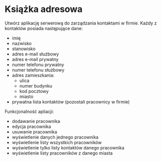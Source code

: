 Książka adresowa
================

Utwórz aplikację serwerową do zarządzania kontaktami w firmie. Każdy z kontaktów posiada następujące dane:
- imię
- nazwisko
- stanowisko
- adres e-mail służbowy
- adres e-mail prywatny
- numer telefonu prywatny
- numer telefonu służbowy
- adres zamieszkania:
  - ulica
  - numer budynku
  - kod pocztowy
  - miasto
- prywatna lista kontaktów (pozostali pracownicy w firmie)

Funkcjonalność apliacji:
- dodawanie pracownika
- edycja pracownika
- usuwanie pracownika
- wyświetlenie danych jednego pracownika
- wyświetlenie listy wszystkich pracowników
- wyświetlenie tylko listy kontaktów danego pracownika
- wyświetlenie listy pracowników z danego miasta